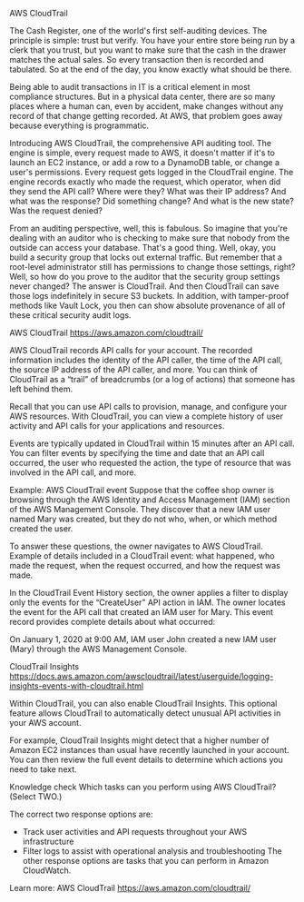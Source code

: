 AWS CloudTrail

The Cash Register, one of the world's first self-auditing devices. The principle is simple: trust but verify. You have your entire store being run by a clerk that you trust, but you want to make sure that the cash in the drawer matches the actual sales. So every transaction then is recorded and tabulated. So at the end of the day, you know exactly what should be there. 

Being able to audit transactions in IT is a critical element in most compliance structures. But in a physical data center, there are so many places where a human can, even by accident, make changes without any record of that change getting recorded. At AWS, that problem goes away because everything is programmatic. 

Introducing AWS CloudTrail, the comprehensive API auditing tool. The engine is simple, every request made to AWS, it doesn't matter if it's to launch an EC2 instance, or add a row to a DynamoDB table, or change a user's permissions. Every request gets logged in the CloudTrail engine. The engine records exactly who made the request, which operator, when did they send the API call? Where were they? What was their IP address? And what was the response? Did something change? And what is the new state? Was the request denied? 

From an auditing perspective, well, this is fabulous. So imagine that you're dealing with an auditor who is checking to make sure that nobody from the outside can access your database. That's a good thing. Well, okay, you build a security group that locks out external traffic. But remember that a root-level administrator still has permissions to change those settings, right? 
Well, so how do you prove to the auditor that the security group settings never changed? The answer is CloudTrail. And then CloudTrail can save those logs indefinitely in secure S3 buckets. In addition, with tamper-proof methods like Vault Lock, you then can show absolute provenance of all of these critical security audit logs.



AWS CloudTrail
https://aws.amazon.com/cloudtrail/

AWS CloudTrail records API calls for your account. The recorded information includes the identity of the API caller, the time of the API call, the source IP address of the API caller, and more. You can think of CloudTrail as a “trail” of breadcrumbs (or a log of actions) that someone has left behind them.

Recall that you can use API calls to provision, manage, and configure your AWS resources. With CloudTrail, you can view a complete history of user activity and API calls for your applications and resources. 

Events are typically updated in CloudTrail within 15 minutes after an API call. You can filter events by specifying the time and date that an API call occurred, the user who requested the action, the type of resource that was involved in the API call, and more.


Example: AWS CloudTrail event
Suppose that the coffee shop owner is browsing through the AWS Identity and Access Management (IAM) section of the AWS Management Console. They discover that a new IAM user named Mary was created, but they do not who, when, or which method created the user.

To answer these questions, the owner navigates to AWS CloudTrail.
Example of details included in a CloudTrail event: what happened, who made the request, when the request occurred, and how the request was made.


In the CloudTrail Event History section, the owner applies a filter to display only the events for the “CreateUser” API action in IAM. The owner locates the event for the API call that created an IAM user for Mary. This event record provides complete details about what occurred: 

On January 1, 2020 at 9:00 AM, IAM user John created a new IAM user (Mary) through the AWS Management Console.



CloudTrail Insights
https://docs.aws.amazon.com/awscloudtrail/latest/userguide/logging-insights-events-with-cloudtrail.html

Within CloudTrail, you can also enable CloudTrail Insights. This optional feature allows CloudTrail to automatically detect unusual API activities in your AWS account. 

For example, CloudTrail Insights might detect that a higher number of Amazon EC2 instances than usual have recently launched in your account. You can then review the full event details to determine which actions you need to take next.


Knowledge check
Which tasks can you perform using AWS CloudTrail? (Select TWO.)

The correct two response options are:
- Track user activities and API requests throughout your AWS infrastructure
- Filter logs to assist with operational analysis and troubleshooting
The other response options are tasks that you can perform in Amazon CloudWatch.

Learn more:
AWS CloudTrail
https://aws.amazon.com/cloudtrail/

